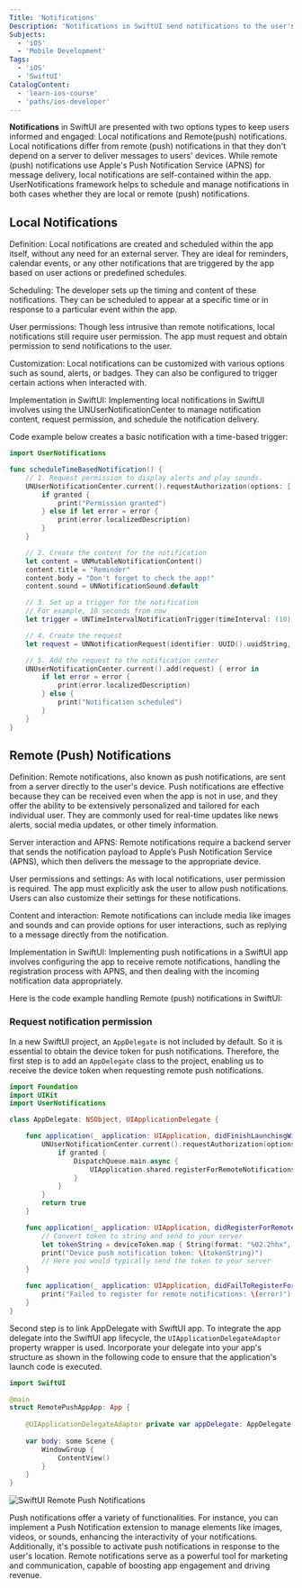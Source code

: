 ```yaml
---
Title: 'Notifications'
Description: 'Notifications in SwiftUI send notifications to the user's device either from a server or create them directly within an app.' 
Subjects:
  - 'iOS'
  - 'Mobile Development'
Tags: 
  - 'iOS'
  - 'SwiftUI'
CatalogContent:
  - 'learn-ios-course'
  - 'paths/ios-developer'
---
```


**Notifications** in SwiftUI are presented with two options types to keep users informed and engaged: Local notifications and Remote(push) notifications. Local notifications differ from remote (push) notifications in that they don't depend on a server to deliver messages to users' devices. While remote (push) notifications use Apple's Push Notification Service (APNS) for message delivery, local notifications are self-contained within the app. 
UserNotifications framework helps to schedule and manage notifications in both cases whether they are local or remote (push) notifications.

## Local Notifications

Definition: Local notifications are created and scheduled within the app itself, without any need for an external server. They are ideal for reminders, calendar events, or any other notifications that are triggered by the app based on user actions or predefined schedules.

Scheduling: The developer sets up the timing and content of these notifications. They can be scheduled to appear at a specific time or in response to a particular event within the app.

User permissions: Though less intrusive than remote notifications, local notifications still require user permission. The app must request and obtain permission to send notifications to the user.

Customization: Local notifications can be customized with various options such as sound, alerts, or badges. They can also be configured to trigger certain actions when interacted with.

Implementation in SwiftUI: Implementing local notifications in SwiftUI involves using the UNUserNotificationCenter to manage notification content, request permission, and schedule the notification delivery.

Code example below creates a basic notification with a time-based trigger:

```swift
import UserNotifications

func scheduleTimeBasedNotification() {
    // 1. Request permission to display alerts and play sounds.
    UNUserNotificationCenter.current().requestAuthorization(options: [.alert, .sound]) { granted, error in
        if granted {
            print("Permission granted")
        } else if let error = error {
            print(error.localizedDescription)
        }
    }

    // 2. Create the content for the notification
    let content = UNMutableNotificationContent()
    content.title = "Reminder"
    content.body = "Don't forget to check the app!"
    content.sound = UNNotificationSound.default

    // 3. Set up a trigger for the notification
    // For example, 10 seconds from now
    let trigger = UNTimeIntervalNotificationTrigger(timeInterval: (10), repeats: false)

    // 4. Create the request
    let request = UNNotificationRequest(identifier: UUID().uuidString, content: content, trigger: trigger)

    // 5. Add the request to the notification center
    UNUserNotificationCenter.current().add(request) { error in
        if let error = error {
            print(error.localizedDescription)
        } else {
            print("Notification scheduled")
        }
    }
}

```

## Remote (Push) Notifications

Definition: Remote notifications, also known as push notifications, are sent from a server directly to the user's device. Push notifications are effective because they can be received even when the app is not in use, and they offer the ability to be extensively personalized and tailored for each individual user. They are commonly used for real-time updates like news alerts, social media updates, or other timely information.

Server interaction and APNS: Remote notifications require a backend server that sends the notification payload to Apple’s Push Notification Service (APNS), which then delivers the message to the appropriate device.

User permissions and settings: As with local notifications, user permission is required. The app must explicitly ask the user to allow push notifications. Users can also customize their settings for these notifications.

Content and interaction: Remote notifications can include media like images and sounds and can provide options for user interactions, such as replying to a message directly from the notification.

Implementation in SwiftUI: Implementing push notifications in a SwiftUI app involves configuring the app to receive remote notifications, handling the registration process with APNS, and then dealing with the incoming notification data appropriately.


Here is the code example handling Remote (push) notifications in SwiftUI:

### Request notification permission

In a new SwiftUI project, an `AppDelegate` is not included by default. So it is essential to obtain the device token for push notifications. Therefore, the first step is to add an `AppDelegate` class to the project, enabling us to receive the device token when requesting remote push notifications.

```swift
import Foundation
import UIKit
import UserNotifications

class AppDelegate: NSObject, UIApplicationDelegate {

    func application(_ application: UIApplication, didFinishLaunchingWithOptions launchOptions: [UIApplication.LaunchOptionsKey: Any]?) -> Bool {
        UNUserNotificationCenter.current().requestAuthorization(options: [.alert, .badge, .sound]) { granted, error in
            if granted {
                DispatchQueue.main.async {
                    UIApplication.shared.registerForRemoteNotifications()
                }
            }
        }
        return true
    }

    func application(_ application: UIApplication, didRegisterForRemoteNotificationsWithDeviceToken deviceToken: Data) {
        // Convert token to string and send to your server
        let tokenString = deviceToken.map { String(format: "%02.2hhx", $0) }.joined()
        print("Device push notification token: \(tokenString)")
        // Here you would typically send the token to your server
    }

    func application(_ application: UIApplication, didFailToRegisterForRemoteNotificationsWithError error: Error) {
        print("Failed to register for remote notifications: \(error)")
    }
}

```

Second step is to link AppDelegate with SwiftUI app. To integrate the app delegate into the SwiftUI app lifecycle, the `UIApplicationDelegateAdaptor` property wrapper is used. Incorporate your delegate into your app's structure as shown in the following code to ensure that the application's launch code is executed. 

```swift
import SwiftUI

@main
struct RemotePushAppApp: App {
    
    @UIApplicationDelegateAdaptor private var appDelegate: AppDelegate
    
    var body: some Scene {
        WindowGroup {
            ContentView()
        }
    }
}
```

![SwiftUI Remote Push Notifications](https://raw.githubusercontent.com/Codecademy/docs/main/media/swiftui-remote-push-notification.png)

Push notifications offer a variety of functionalities. For instance, you can implement a Push Notification extension to manage elements like images, videos, or sounds, enhancing the interactivity of your notifications. Additionally, it's possible to activate push notifications in response to the user's location. Remote notifications serve as a powerful tool for marketing and communication, capable of boosting app engagement and driving revenue.
